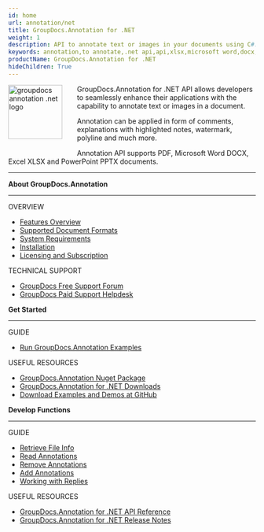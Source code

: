 ```yaml
---
id: home
url: annotation/net
title: GroupDocs.Annotation for .NET
weight: 1
description: API to annotate text or images in your documents using C#. It supports PDF, Microsoft Word DOCX, Excel XLSX and PowerPoint. PPTX
keywords: annotation,to annotate,.net api,api,xlsx,microsoft word,docx,pptx,pdf,c#
productName: GroupDocs.Annotation for .NET
hideChildren: True
---
```

<img src="annotation/net/images/home.png" alt="groupdocs annotation .net logo" align="left" style="width:110px; margin: 0 30px 30px 0"/>

GroupDocs.Annotation for .NET API allows developers to seamlessly enhance their applications with the capability to annotate text or images in a document. 

Annotation can be applied in form of comments, explanations with highlighted notes, watermark, polyline and much more. 

Annotation API supports PDF, Microsoft Word DOCX, Excel XLSX and PowerPoint PPTX documents.

------

<div class="row">
	<div class="col-md-4">
		<p><b>About GroupDocs.Annotation</b></p>
		<hr><p>OVERVIEW</p></hr>
		<ul>
			<li><a href='{{< ref "annotation/net/getting-started/features-overview" >}}'>Features Overview</a></li>
			<li><a href='{{< ref "annotation/net/getting-started/supported-document-formats" >}}'>Supported Document Formats</a></li>
			<li><a href='{{< ref "annotation/net/getting-started/system-requirements" >}}'>System Requirements</a></li>
			<li><a href='{{< ref "annotation/net/getting-started/installation" >}}'>Installation</a></li>
			<li><a href='{{< ref "annotation/net/getting-started/evaluation-limitations-and-licensing-of-groupdocs.annotation.md" >}}'>Licensing and Subscription</a></li>
		</ul>
		<p>TECHNICAL SUPPORT</p>
		<ul>
			<li><a href="https://forum.groupdocs.com/">GroupDocs Free Support Forum</a></li>
			<li><a href="https://helpdesk.groupdocs.com/">GroupDocs Paid Support Helpdesk</a></li>
		</ul>
	</div>
	<div class="col-md-4">
		<p><b>Get Started</b></p>
			<hr><p>GUIDE</p></hr>
			<ul>
				<li><a href='{{< ref "annotation/net/getting-started/how-to-run-examples" >}}'>Run GroupDocs.Annotation Examples</a></li>
			</ul>
			<p>USEFUL RESOURCES</p>
			<ul>
				<li><a href="https://www.nuget.org/packages/groupdocs.annotation">GroupDocs.Annotation Nuget Package</a></li>
				</li><li><a href="https://downloads.groupdocs.com/annotation/net">GroupDocs.Annotation for .NET Downloads</a></li>
				<li><a href="https://github.com/groupdocs-annotation/GroupDocs.Annotation-for-.NET">Download Examples and Demos at GitHub</a></li>
			</ul>
	</div>
	<div class="col-md-4">
		<p><b>Develop Functions</b></p>
			<hr><p>GUIDE</p></hr>
			<ul>
				<li><a href='{{< ref "annotation/net/developer-guide/basic-usage/get-file-info" >}}'>Retrieve File Info</a></li>
				<li><a href='{{< ref "annotation/net/developer-guide/basic-usage/extract-annotations-from-document" >}}'>Read Annotations</a></li>
				<li><a href='{{< ref "annotation/net/developer-guide/basic-usage/remove-annotation-from-document" >}}'>Remove Annotations</a></li>
				<li><a href='{{< ref "annotation/net/developer-guide/basic-usage/add-annotation-to-the-document/_index.md" >}}'>Add Annotations</a></li>				
                <li><a href='{{< ref "annotation/net/developer-guide/basic-usage/working-with-annotation-replies/_index.md" >}}'>Working with Replies</a></li>
			</ul>
			<p>USEFUL RESOURCES</p>
			<ul>
				<li><a href="https://apireference.groupdocs.com/annotation/net">GroupDocs.Annotation for .NET API Reference</a></li>
				<li><a href='{{< ref "annotation/net/release-notes" >}}'>GroupDocs.Annotation for .NET Release Notes</a></li>
			</ul>
	</div>
</div>
